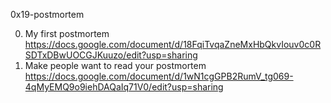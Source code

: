 0x19-postmortem


0. My first postmortem
        https://docs.google.com/document/d/18FqiTvqaZneMxHbQkvIouv0c0RSDTxDBwUOCGJKuuzo/edit?usp=sharing
1. Make people want to read your postmortem
         https://docs.google.com/document/d/1wN1cgGPB2RumV_tg069-4qMyEMQ9o9iehDAQaIq71V0/edit?usp=sharing

